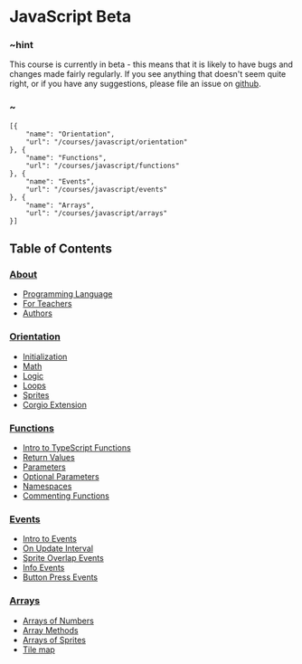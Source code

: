 # JavaScript Beta

### ~hint

This course is currently in beta - this means that it is likely to have bugs and changes made fairly regularly. If you see anything that doesn't seem quite right, or if you have any suggestions, please file an issue on [github](https://github.com/microsoft/pxt-arcade).

### ~

```codecard
[{
    "name": "Orientation",
    "url": "/courses/javascript/orientation"
}, {
    "name": "Functions",
    "url": "/courses/javascript/functions"
}, {
    "name": "Events",
    "url": "/courses/javascript/events"
}, {
    "name": "Arrays",
    "url": "/courses/javascript/arrays"
}]
```

## Table of Contents

### [About](/courses/javascript/about)

* [Programming Language](/courses/javascript/about/script)
* [For Teachers](/courses/javascript/about/teachers)
* [Authors](/courses/javascript/about/authors)

### [Orientation](/courses/javascript/orientation)

* [Initialization](/courses/javascript/orientation/initialization)
* [Math](/courses/javascript/orientation/math)
* [Logic](/courses/javascript/orientation/logic)
* [Loops](/courses/javascript/orientation/loops)
* [Sprites](/courses/javascript/orientation/sprites)
* [Corgio Extension](/courses/javascript/orientation/extensions)

### [Functions](/courses/javascript/functions)

* [Intro to TypeScript Functions](/courses/javascript/functions/intro)
* [Return Values](/courses/javascript/functions/returns)
* [Parameters](/courses/javascript/functions/parameters)
* [Optional Parameters](/courses/javascript/functions/optional)
* [Namespaces](/courses/javascript/functions/namespaces)
* [Commenting Functions](/courses/javascript/functions/comments)

### [Events](/courses/javascript/events)

* [Intro to Events](/courses/javascript/events/intro)
* [On Update Interval](/courses/javascript/events/update)
* [Sprite Overlap Events](/courses/javascript/events/overlap)
* [Info Events](/courses/javascript/events/info)
* [Button Press Events](/courses/javascript/events/buttons)

### [Arrays](/courses/javascript/arrays)

* [Arrays of Numbers](/courses/javascript/arrays/numbers)
* [Array Methods](/courses/javascript/arrays/strings)
* [Arrays of Sprites](/courses/javascript/arrays/sprites)
* [Tile map](/courses/javascript/arrays/tilemap)